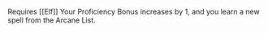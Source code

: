 Requires [[Elf]]
Your Proficiency Bonus increases by 1, and you learn a new spell from the Arcane List.